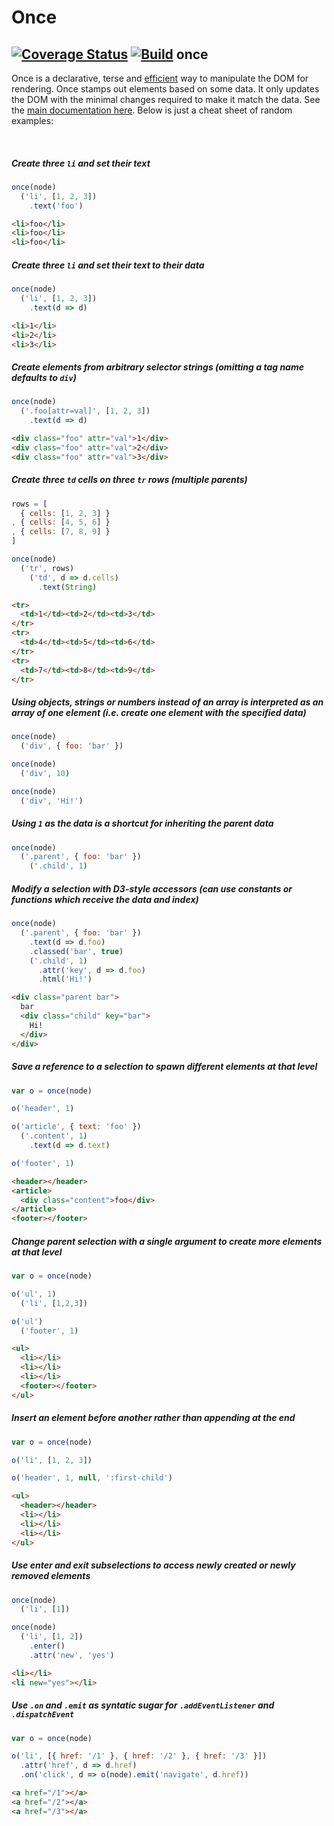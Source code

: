 # Once

## [![Coverage Status](https://coveralls.io/repos/utilise/once/badge.svg?branch=master)](https://coveralls.io/r/utilise/once?branch=master) [![Build](https://api.travis-ci.org/utilise/once.svg)](https://travis-ci.org/utilise/once) once

Once is a declarative, terse and [efficient](https://github.com/utilise/once/releases/tag/v1.0.2) way to manipulate the DOM for rendering. Once stamps out elements based on some data. It only updates the DOM with the minimal changes required to make it match the data. See the [main documentation here](https://github.com/utilise/utilise#--once). Below is just a cheat sheet of random examples:

<br>

##### Create three `li` and set their text

```js
once(node)
  ('li', [1, 2, 3])
    .text('foo')
```

```html
<li>foo</li>
<li>foo</li>
<li>foo</li>
```

##### Create three `li` and set their text to their data

```js
once(node)
  ('li', [1, 2, 3])
    .text(d => d)
```

```html
<li>1</li>
<li>2</li>
<li>3</li>
```

##### Create elements from arbitrary selector strings (omitting a tag name defaults to `div`)

```js
once(node)
  ('.foo[attr=val]', [1, 2, 3])
    .text(d => d)
```

```html
<div class="foo" attr="val">1</div>
<div class="foo" attr="val">2</div>
<div class="foo" attr="val">3</div>
```

##### Create three `td` cells on three `tr` rows (multiple parents) 

```js
rows = [
  { cells: [1, 2, 3] }
, { cells: [4, 5, 6] }
, { cells: [7, 8, 9] }
]

once(node)
  ('tr', rows)
    ('td', d => d.cells)
      .text(String)
```

```html
<tr>
  <td>1</td><td>2</td><td>3</td>
</tr>
<tr>
  <td>4</td><td>5</td><td>6</td>
</tr>
<tr>
  <td>7</td><td>8</td><td>9</td>
</tr>
```

##### Using objects, strings or numbers instead of an array is interpreted as an array of one element (i.e. create one element with the specified data)

```js
once(node)
  ('div', { foo: 'bar' })

once(node)
  ('div', 10)

once(node)
  ('div', 'Hi!')
```

##### Using `1` as the data is a shortcut for inheriting the parent data

```js
once(node)
  ('.parent', { foo: 'bar' })
    ('.child', 1)
```

##### Modify a selection with D3-style accessors (can use constants or functions which receive the data and index)

```js
once(node)
  ('.parent', { foo: 'bar' })
    .text(d => d.foo)
    .classed('bar', true)
    ('.child', 1)
      .attr('key', d => d.foo)
      .html('Hi!')
```

```html
<div class="parent bar">
  bar
  <div class="child" key="bar">
    Hi!
  </div>
</div>
```

##### Save a reference to a selection to spawn different elements at that level

```js
var o = once(node)

o('header', 1)

o('article', { text: 'foo' })
  ('.content', 1)
    .text(d => d.text)

o('footer', 1)
```

```html
<header></header>
<article>
  <div class="content">foo</div>
</article>
<footer></footer>
```


##### Change parent selection with a single argument to create more elements at that level

```js
var o = once(node)

o('ul', 1)
  ('li', [1,2,3])

o('ul')
  ('footer', 1)
```

```html
<ul>
  <li></li>
  <li></li>
  <li></li>
  <footer></footer>
</ul>
```

##### Insert an element before another rather than appending at the end

```js
var o = once(node)

o('li', [1, 2, 3])

o('header', 1, null, ':first-child')
```

```html
<ul>
  <header></header>
  <li></li>
  <li></li>
  <li></li>
</ul>
```

##### Use enter and exit subselections to access newly created or newly removed elements

```js
once(node)
  ('li', [1])

once(node)
  ('li', [1, 2])
    .enter()
    .attr('new', 'yes')
```

```html
<li></li>
<li new="yes"></li>
```

##### Use `.on` and `.emit` as syntatic sugar for `.addEventListener` and `.dispatchEvent`

```js
var o = once(node)

o('li', [{ href: '/1' }, { href: '/2' }, { href: '/3' }])
  .attr('href', d => d.href)
  .on('click', d => o(node).emit('navigate', d.href))
```

```html
<a href="/1"></a>
<a href="/2"></a>
<a href="/3"></a>
```
